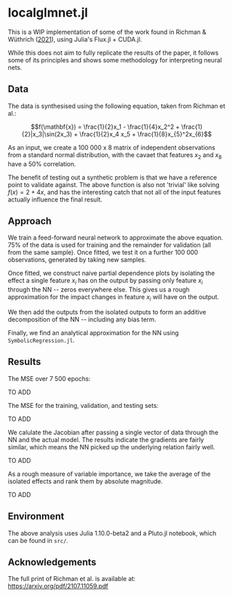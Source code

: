 # localglmnet.jl
This is a WIP implementation of some of the work found in Richman &amp; Wüthrich ([2021](https://arxiv.org/pdf/2107.11059.pdf)), using Julia's Flux.jl + CUDA.jl.

While this does not aim to fully replicate the results of the paper, it follows some of its principles and shows some methodology for interpreting neural nets.

## Data

The data is synthesised using the following equation, taken from Richman et al.:

$$f(\mathbf{x}) = \frac{1}{2}x_1 - \frac{1}{4}x_2^2 + \frac{1}{2}|x_3|\sin(2x_3) + \frac{1}{2}x_4 x_5 + \frac{1}{8}x_{5}^2x_{6}$$

As an input, we create a 100 000 x 8 matrix of independent observations from a standard normal distribution, with the cavaet that features $x_2$ and $x_8$ have a 50% correlation.

The benefit of testing out a synthetic problem is that we have a reference point to validate against. The above function is also not 'trivial' like solving $f(x) = 2 + 4x$, and has the interesting catch that not all of the input features actually influence the final result.

## Approach

We train a feed-forward neural network to approximate the above equation. 75% of the data is used for training and the remainder for validation (all from the same sample). Once fitted, we test it on a further 100 000 observations, generated by taking new samples.

Once fitted, we construct naive partial dependence plots by isolating the effect a single feature $x_i$ has on the output by passing only feature $x_i$ through the NN -- zeros everywhere else. This gives us a rough approximation for the impact changes in feature $x_i$ will have on the output.

We then add the outputs from the isolated outputs to form an additive decomposition of the NN -- including any bias term.

Finally, we find an analytical approximation for the NN using `SymbolicRegression.jl`.

## Results

The MSE over 7 500 epochs:

TO ADD

The MSE for the training, validation, and testing sets:

TO ADD

We calulate the Jacobian after passing a single vector of data through the NN and the actual model. The results indicate the gradients are fairly similar, which means the NN picked up the underlying relation fairly well.

TO ADD

As a rough measure of variable importance, we take the average of the isolated effects and rank them by absolute magnitude.

TO ADD

## Environment

The above analysis uses Julia 1.10.0-beta2 and a Pluto.jl notebook, which can be found in `src/`.

## Acknowledgements

The full print of Richman et al. is available at: https://arxiv.org/pdf/2107.11059.pdf
